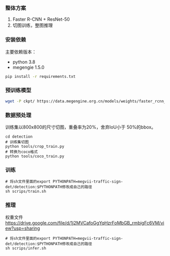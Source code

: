 ### 整体方案

1. Faster R-CNN + ResNet-50
2. 切图训练，整图推理

### 安装依赖

主要依赖版本：

- python 3.8
- megengie 1.5.0

```bash
pip install -r requirements.txt
```

### 预训练模型

```bash
wget -P ckpt/ https://data.megengine.org.cn/models/weights/faster_rcnn_res50_coco_3x_800size_40dot1_8682ff1a.pkl
```

### 数据预处理

训练集以800x800的尺寸切图，重叠率为20%，舍弃IoU小于 50%的bbox。

```
cd detection
# 训练集切图
python tools/crop_train.py
# 转换为coco格式
python tools/coco_train.py
```

### 训练

```
# 将sh文件里面的export PYTHONPATH=megvii-traffic-sign-det/detection:$PYTHONPATH修改成自己的路径
sh scrips/train.sh
```

### 推理

权重文件 https://drive.google.com/file/d/1j2MVCafoGgYqHzrFoMbGB_rmbigFc6VM/view?usp=sharing

```
# 将sh文件里面的export PYTHONPATH=megvii-traffic-sign-det/detection:$PYTHONPATH修改成自己的路径
sh scrips/infer.sh
```

